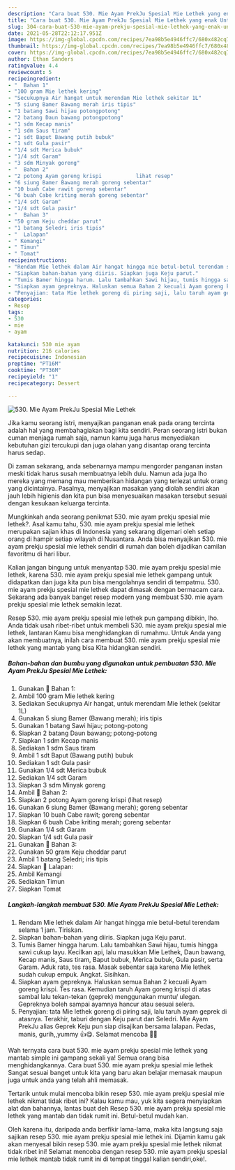 ```yaml
---
description: "Cara buat 530. Mie Ayam PrekJu Spesial Mie Lethek yang enak Untuk Jualan"
title: "Cara buat 530. Mie Ayam PrekJu Spesial Mie Lethek yang enak Untuk Jualan"
slug: 304-cara-buat-530-mie-ayam-prekju-spesial-mie-lethek-yang-enak-untuk-jualan
date: 2021-05-28T22:12:17.951Z
image: https://img-global.cpcdn.com/recipes/7ea98b5e4946ffc7/680x482cq70/530-mie-ayam-prekju-spesial-mie-lethek-foto-resep-utama.jpg
thumbnail: https://img-global.cpcdn.com/recipes/7ea98b5e4946ffc7/680x482cq70/530-mie-ayam-prekju-spesial-mie-lethek-foto-resep-utama.jpg
cover: https://img-global.cpcdn.com/recipes/7ea98b5e4946ffc7/680x482cq70/530-mie-ayam-prekju-spesial-mie-lethek-foto-resep-utama.jpg
author: Ethan Sanders
ratingvalue: 4.4
reviewcount: 5
recipeingredient:
- "  Bahan 1"
- "100 gram Mie lethek kering"
- "Secukupnya Air hangat untuk merendam Mie lethek sekitar 1L"
- "5 siung Bamer Bawang merah iris tipis"
- "1 batang Sawi hijau potongpotong"
- "2 batang Daun bawang potongpotong"
- "1 sdm Kecap manis"
- "1 sdm Saus tiram"
- "1 sdt Baput Bawang putih bubuk"
- "1 sdt Gula pasir"
- "1/4 sdt Merica bubuk"
- "1/4 sdt Garam"
- "3 sdm Minyak goreng"
- "  Bahan 2"
- "2 potong Ayam goreng krispi           lihat resep"
- "6 siung Bamer Bawang merah goreng sebentar"
- "10 buah Cabe rawit goreng sebentar"
- "6 buah Cabe kriting merah goreng sebentar"
- "1/4 sdt Garam"
- "1/4 sdt Gula pasir"
- "  Bahan 3"
- "50 gram Keju cheddar parut"
- "1 batang Seledri iris tipis"
- "  Lalapan"
- " Kemangi"
- " Timun"
- " Tomat"
recipeinstructions:
- "Rendam Mie lethek dalam Air hangat hingga mie betul-betul terendam selama 1 jam. Tiriskan."
- "Siapkan bahan-bahan yang diiris. Siapkan juga Keju parut."
- "Tumis Bamer hingga harum. Lalu tambahkan Sawi hijau, tumis hingga sawi cukup layu. Kecilkan api, lalu masukkan Mie Lethek, Daun bawang, Kecap manis, Saus tiram, Baput bubuk, Merica bubuk, Gula pasir, serta Garam. Aduk rata, tes rasa. Masak sebentar saja karena Mie lethek sudah cukup empuk. Angkat. Sisihkan."
- "Siapkan ayam gepreknya. Haluskan semua Bahan 2 kecuali Ayam goreng krispi. Tes rasa. Kemudian taruh Ayam goreng krispi di atas sambal lalu tekan-tekan (geprek) menggunakan muntu/ ulegan. Gepreknya boleh sampai ayamnya hancur atau sesuai selera."
- "Penyajian: tata Mie lethek goreng di piring saji, lalu taruh ayam geprek di atasnya. Terakhir, taburi dengan Keju parut dan Seledri. Mie Ayam PrekJu alias Geprek Keju pun siap disajikan bersama lalapan. Pedas, manis, gurih,,yummy 👍😋. Selamat mencoba 🙏😊"
categories:
- Resep
tags:
- 530
- mie
- ayam

katakunci: 530 mie ayam 
nutrition: 216 calories
recipecuisine: Indonesian
preptime: "PT16M"
cooktime: "PT36M"
recipeyield: "1"
recipecategory: Dessert

---
```



![530. Mie Ayam PrekJu Spesial Mie Lethek](https://img-global.cpcdn.com/recipes/7ea98b5e4946ffc7/680x482cq70/530-mie-ayam-prekju-spesial-mie-lethek-foto-resep-utama.jpg)

Jika kamu seorang istri, menyajikan panganan enak pada orang tercinta adalah hal yang membahagiakan bagi kita sendiri. Peran seorang istri bukan cuman menjaga rumah saja, namun kamu juga harus menyediakan kebutuhan gizi tercukupi dan juga olahan yang disantap orang tercinta harus sedap.

Di zaman  sekarang, anda sebenarnya mampu mengorder panganan instan meski tidak harus susah membuatnya lebih dulu. Namun ada juga lho mereka yang memang mau memberikan hidangan yang terlezat untuk orang yang dicintainya. Pasalnya, menyajikan masakan yang diolah sendiri akan jauh lebih higienis dan kita pun bisa menyesuaikan masakan tersebut sesuai dengan kesukaan keluarga tercinta. 



Mungkinkah anda seorang penikmat 530. mie ayam prekju spesial mie lethek?. Asal kamu tahu, 530. mie ayam prekju spesial mie lethek merupakan sajian khas di Indonesia yang sekarang digemari oleh setiap orang di hampir setiap wilayah di Nusantara. Anda bisa menyajikan 530. mie ayam prekju spesial mie lethek sendiri di rumah dan boleh dijadikan camilan favoritmu di hari libur.

Kalian jangan bingung untuk menyantap 530. mie ayam prekju spesial mie lethek, karena 530. mie ayam prekju spesial mie lethek gampang untuk didapatkan dan juga kita pun bisa mengolahnya sendiri di tempatmu. 530. mie ayam prekju spesial mie lethek dapat dimasak dengan bermacam cara. Sekarang ada banyak banget resep modern yang membuat 530. mie ayam prekju spesial mie lethek semakin lezat.

Resep 530. mie ayam prekju spesial mie lethek pun gampang dibikin, lho. Anda tidak usah ribet-ribet untuk membeli 530. mie ayam prekju spesial mie lethek, lantaran Kamu bisa menghidangkan di rumahmu. Untuk Anda yang akan membuatnya, inilah cara membuat 530. mie ayam prekju spesial mie lethek yang mantab yang bisa Kita hidangkan sendiri.

<!--inarticleads1-->

##### Bahan-bahan dan bumbu yang digunakan untuk pembuatan 530. Mie Ayam PrekJu Spesial Mie Lethek:

1. Gunakan  📌 Bahan 1:
1. Ambil 100 gram Mie lethek kering
1. Sediakan Secukupnya Air hangat, untuk merendam Mie lethek (sekitar 1L)
1. Gunakan 5 siung Bamer (Bawang merah); iris tipis
1. Gunakan 1 batang Sawi hijau; potong-potong
1. Siapkan 2 batang Daun bawang; potong-potong
1. Siapkan 1 sdm Kecap manis
1. Sediakan 1 sdm Saus tiram
1. Ambil 1 sdt Baput (Bawang putih) bubuk
1. Sediakan 1 sdt Gula pasir
1. Gunakan 1/4 sdt Merica bubuk
1. Sediakan 1/4 sdt Garam
1. Siapkan 3 sdm Minyak goreng
1. Ambil  📌 Bahan 2:
1. Siapkan 2 potong Ayam goreng krispi           (lihat resep)
1. Gunakan 6 siung Bamer (Bawang merah); goreng sebentar
1. Siapkan 10 buah Cabe rawit; goreng sebentar
1. Siapkan 6 buah Cabe kriting merah; goreng sebentar
1. Gunakan 1/4 sdt Garam
1. Siapkan 1/4 sdt Gula pasir
1. Gunakan  📌 Bahan 3:
1. Gunakan 50 gram Keju cheddar parut
1. Ambil 1 batang Seledri; iris tipis
1. Siapkan  📌 Lalapan:
1. Ambil  Kemangi
1. Sediakan  Timun
1. Siapkan  Tomat




<!--inarticleads2-->

##### Langkah-langkah membuat 530. Mie Ayam PrekJu Spesial Mie Lethek:

1. Rendam Mie lethek dalam Air hangat hingga mie betul-betul terendam selama 1 jam. Tiriskan.
1. Siapkan bahan-bahan yang diiris. Siapkan juga Keju parut.
1. Tumis Bamer hingga harum. Lalu tambahkan Sawi hijau, tumis hingga sawi cukup layu. Kecilkan api, lalu masukkan Mie Lethek, Daun bawang, Kecap manis, Saus tiram, Baput bubuk, Merica bubuk, Gula pasir, serta Garam. Aduk rata, tes rasa. Masak sebentar saja karena Mie lethek sudah cukup empuk. Angkat. Sisihkan.
1. Siapkan ayam gepreknya. Haluskan semua Bahan 2 kecuali Ayam goreng krispi. Tes rasa. Kemudian taruh Ayam goreng krispi di atas sambal lalu tekan-tekan (geprek) menggunakan muntu/ ulegan. Gepreknya boleh sampai ayamnya hancur atau sesuai selera.
1. Penyajian: tata Mie lethek goreng di piring saji, lalu taruh ayam geprek di atasnya. Terakhir, taburi dengan Keju parut dan Seledri. Mie Ayam PrekJu alias Geprek Keju pun siap disajikan bersama lalapan. Pedas, manis, gurih,,yummy 👍😋. Selamat mencoba 🙏😊




Wah ternyata cara buat 530. mie ayam prekju spesial mie lethek yang mantab simple ini gampang sekali ya! Semua orang bisa menghidangkannya. Cara buat 530. mie ayam prekju spesial mie lethek Sangat sesuai banget untuk kita yang baru akan belajar memasak maupun juga untuk anda yang telah ahli memasak.

Tertarik untuk mulai mencoba bikin resep 530. mie ayam prekju spesial mie lethek nikmat tidak ribet ini? Kalau kamu mau, yuk kita segera menyiapkan alat dan bahannya, lantas buat deh Resep 530. mie ayam prekju spesial mie lethek yang mantab dan tidak rumit ini. Betul-betul mudah kan. 

Oleh karena itu, daripada anda berfikir lama-lama, maka kita langsung saja sajikan resep 530. mie ayam prekju spesial mie lethek ini. Dijamin kamu gak akan menyesal bikin resep 530. mie ayam prekju spesial mie lethek nikmat tidak ribet ini! Selamat mencoba dengan resep 530. mie ayam prekju spesial mie lethek mantab tidak rumit ini di tempat tinggal kalian sendiri,oke!.

